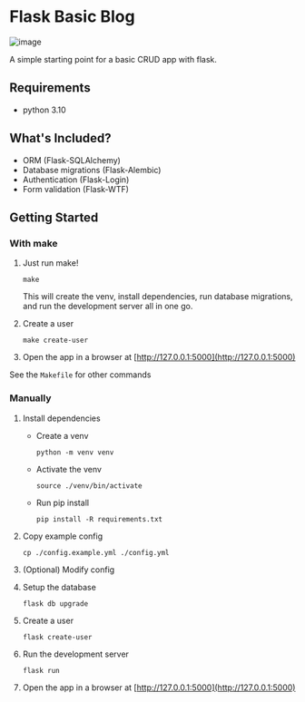 # Flask Basic Blog

![image](https://user-images.githubusercontent.com/8248986/194425459-6e332328-3448-46c8-9a35-79758a9111f8.png)

A simple starting point for a basic CRUD app with flask.

## Requirements

- python 3.10

## What's Included?

- ORM (Flask-SQLAlchemy)
- Database migrations (Flask-Alembic)
- Authentication (Flask-Login)
- Form validation (Flask-WTF)

## Getting Started

### With make

1. 
    Just run make!
    
       make

    This will create the venv, install dependencies, run database migrations, and run the development server all in one go.

2.
    Create a user

       make create-user

3. Open the app in a browser at [http://127.0.0.1:5000](http://127.0.0.1:5000)

See the `Makefile` for other commands

### Manually

1. Install dependencies

    - Create a venv
        
          python -m venv venv
    
    - Activate the venv
        
          source ./venv/bin/activate

    - Run pip install
    
          pip install -R requirements.txt


2. Copy example config

       cp ./config.example.yml ./config.yml


3. (Optional) Modify config


4. Setup the database

       flask db upgrade


5. Create a user

       flask create-user


6. Run the development server

       flask run


7. Open the app in a browser at [http://127.0.0.1:5000](http://127.0.0.1:5000)

